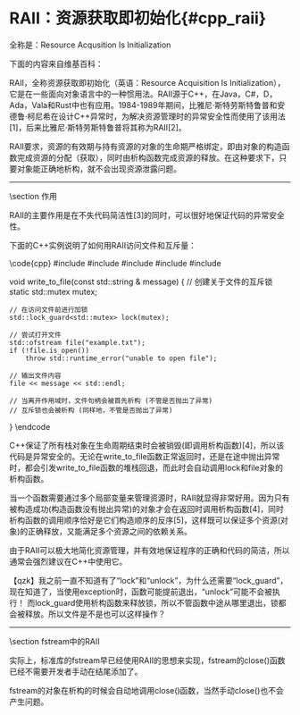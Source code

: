 RAII：资源获取即初始化{#cpp_raii}
=============================

全称是：Resource Acqusition Is Initialization

下面的内容来自维基百科：

RAII，全称资源获取即初始化（英语：Resource Acquisition Is Initialization），它是在一些面向对象语言中的一种惯用法。RAII源于C++，在Java，C#，D，Ada，Vala和Rust中也有应用。1984-1989年期间，比雅尼·斯特劳斯特鲁普和安德鲁·柯尼希在设计C++异常时，为解决资源管理时的异常安全性而使用了该用法[1]，后来比雅尼·斯特劳斯特鲁普将其称为RAII[2]。

RAII要求，资源的有效期与持有资源的对象的生命期严格绑定，即由对象的构造函数完成资源的分配（获取），同时由析构函数完成资源的释放。在这种要求下，只要对象能正确地析构，就不会出现资源泄露问题。

<hr>
\section 作用

RAII的主要作用是在不失代码简洁性[3]的同时，可以很好地保证代码的异常安全性。

下面的C++实例说明了如何用RAII访问文件和互斥量：

\code{cpp}
#include <string>
#include <mutex>
#include <iostream>
#include <fstream>
#include <stdexcept>
 
void write_to_file(const std::string & message)
{
    // 创建关于文件的互斥锁
    static std::mutex mutex;
 
    // 在访问文件前进行加锁
    std::lock_guard<std::mutex> lock(mutex);
 
    // 尝试打开文件
    std::ofstream file("example.txt");
    if (!file.is_open())
        throw std::runtime_error("unable to open file");
 
    // 输出文件内容
    file << message << std::endl;
 
    // 当离开作用域时，文件句柄会被首先析构 (不管是否抛出了异常)
    // 互斥锁也会被析构 (同样地，不管是否抛出了异常)
}
\endcode

C++保证了所有栈对象在生命周期结束时会被销毁(即调用析构函数)[4]，所以该代码是异常安全的。无论在write_to_file函数正常返回时，还是在途中抛出异常时，都会引发write_to_file函数的堆栈回退，而此时会自动调用lock和file对象的析构函数。

当一个函数需要通过多个局部变量来管理资源时，RAII就显得非常好用。因为只有被构造成功(构造函数没有抛出异常)的对象才会在返回时调用析构函数[4]，同时析构函数的调用顺序恰好是它们构造顺序的反序[5]，这样既可以保证多个资源(对象)的正确释放，又能满足多个资源之间的依赖关系。

由于RAII可以极大地简化资源管理，并有效地保证程序的正确和代码的简洁，所以通常会强烈建议在C++中使用它。

【qzk】我之前一直不知道有了“lock”和“unlock”，为什么还需要“lock_guard”，现在知道了，当使用exception时，函数可能提前退出，“unlock”可能不会被执行！
而lock_guard使用析构函数来释放锁，所以不管函数中途从哪里退出，锁都会被释放。所以文件是不是也可以这样操作？

<hr>
\section fstream中的RAII

实际上，标准库的fstream早已经使用RAII的思想来实现，fstream的close()函数已经不需要开发者手动在结尾添加了。

fstream的对象在析构的时候会自动地调用close()函数，当然手动close()也不会产生问题。